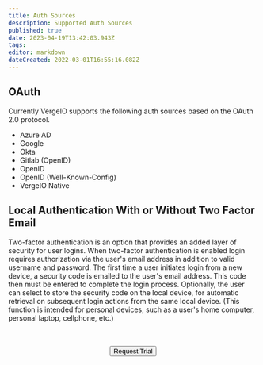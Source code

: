 ```yaml
---
title: Auth Sources
description: Supported Auth Sources
published: true
date: 2023-04-19T13:42:03.943Z
tags: 
editor: markdown
dateCreated: 2022-03-01T16:55:16.082Z
---
```


## OAuth
Currently VergeIO supports the following auth sources based on the OAuth 2.0 protocol.

- Azure AD
- Google
- Okta
- Gitlab (OpenID)
- OpenID
- OpenID (Well-Known-Config)
- VergeIO Native
## Local Authentication With or Without Two Factor Email
Two-factor authentication is an option that provides an added layer of security for user logins. When two-factor authentication is enabled login requires authorization via the user's email address in addition to valid username and password. The first time a user initiates login from a new device, a security code is emailed to the user's email address. This code then must be entered to complete the login process. Optionally, the user can select to store the security code on the local device, for automatic retrieval on subsequent login actions from the same local device. (This function is intended for personal devices, such as a user's home computer, personal laptop, cellphone, etc.)

<br>
<br>
<div style="text-align:center; margin-bottom:5px">
  <a href="https://www.verge.io/test-drive#Demo-Section"><button class="button-cta">Request Trial</button></a>
</div>